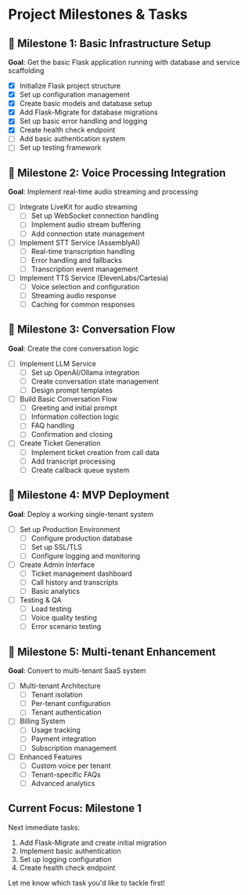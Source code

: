 # Project Milestones & Tasks

## 🎯 Milestone 1: Basic Infrastructure Setup
**Goal**: Get the basic Flask application running with database and service scaffolding

- [x] Initialize Flask project structure
- [x] Set up configuration management
- [x] Create basic models and database setup
- [x] Add Flask-Migrate for database migrations
- [x] Set up basic error handling and logging
- [x] Create health check endpoint
- [ ] Add basic authentication system
- [ ] Set up testing framework

## 🎯 Milestone 2: Voice Processing Integration
**Goal**: Implement real-time audio streaming and processing

- [ ] Integrate LiveKit for audio streaming
  - [ ] Set up WebSocket connection handling
  - [ ] Implement audio stream buffering
  - [ ] Add connection state management
- [ ] Implement STT Service (AssemblyAI)
  - [ ] Real-time transcription handling
  - [ ] Error handling and fallbacks
  - [ ] Transcription event management
- [ ] Implement TTS Service (ElevenLabs/Cartesia)
  - [ ] Voice selection and configuration
  - [ ] Streaming audio response
  - [ ] Caching for common responses

## 🎯 Milestone 3: Conversation Flow
**Goal**: Create the core conversation logic

- [ ] Implement LLM Service
  - [ ] Set up OpenAI/Ollama integration
  - [ ] Create conversation state management
  - [ ] Design prompt templates
- [ ] Build Basic Conversation Flow
  - [ ] Greeting and initial prompt
  - [ ] Information collection logic
  - [ ] FAQ handling
  - [ ] Confirmation and closing
- [ ] Create Ticket Generation
  - [ ] Implement ticket creation from call data
  - [ ] Add transcript processing
  - [ ] Create callback queue system

## 🎯 Milestone 4: MVP Deployment
**Goal**: Deploy a working single-tenant system

- [ ] Set up Production Environment
  - [ ] Configure production database
  - [ ] Set up SSL/TLS
  - [ ] Configure logging and monitoring
- [ ] Create Admin Interface
  - [ ] Ticket management dashboard
  - [ ] Call history and transcripts
  - [ ] Basic analytics
- [ ] Testing & QA
  - [ ] Load testing
  - [ ] Voice quality testing
  - [ ] Error scenario testing

## 🎯 Milestone 5: Multi-tenant Enhancement
**Goal**: Convert to multi-tenant SaaS system

- [ ] Multi-tenant Architecture
  - [ ] Tenant isolation
  - [ ] Per-tenant configuration
  - [ ] Tenant authentication
- [ ] Billing System
  - [ ] Usage tracking
  - [ ] Payment integration
  - [ ] Subscription management
- [ ] Enhanced Features
  - [ ] Custom voice per tenant
  - [ ] Tenant-specific FAQs
  - [ ] Advanced analytics

## Current Focus: Milestone 1
Next immediate tasks:
1. Add Flask-Migrate and create initial migration
2. Implement basic authentication
3. Set up logging configuration
4. Create health check endpoint

Let me know which task you'd like to tackle first! 